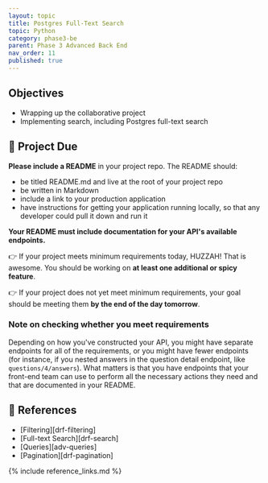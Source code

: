```yaml
---
layout: topic
title: Postgres Full-Text Search
topic: Python
category: phase3-be
parent: Phase 3 Advanced Back End
nav_order: 11
published: true
---
```


## Objectives

- Wrapping up the collaborative project
- Implementing search, including Postgres full-text search

## 🎯 Project Due

**Please include a README** in your project repo. The README should:

- be titled README.md and live at the root of your project repo
- be written in Markdown
- include a link to your production application
- have instructions for getting your application running locally, so that any developer could pull it down and run it

**Your README must include documentation for your API's available endpoints.**

👉 If your project meets minimum requirements today, HUZZAH! That is awesome. You should be working on **at least one additional or spicy feature**.

👉 If your project does not yet meet minimum requirements, your goal should be meeting them **by the end of the day tomorrow**.

### Note on checking whether you meet requirements

Depending on how you've constructed your API, you might have separate endpoints for all of the requirements, or you might have fewer endpoints (for instance, if you nested answers in the question detail endpoint, like `questions/4/answers`). What matters is that you have endpoints that your front-end team can use to perform all the necessary actions they need and that are documented in your README.

## 🔖 References

- [Filtering][drf-filtering]
- [Full-text Search][drf-search]
- [Queries][adv-queries]
- [Pagination][drf-pagination]

{% include reference_links.md %}
